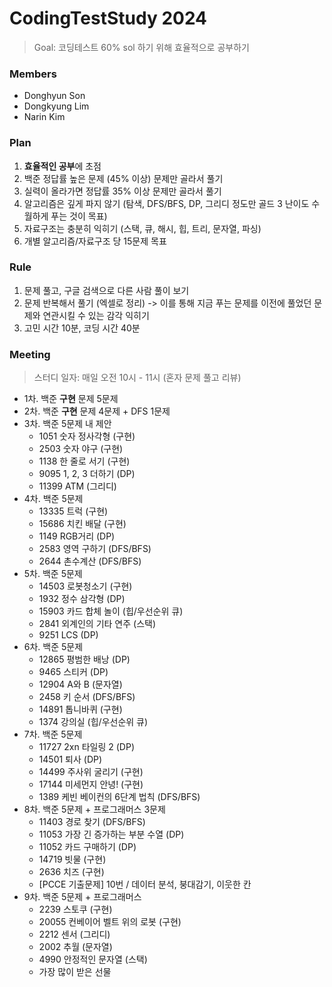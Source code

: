 # CodingTestStudy 2024

> Goal: 코딩테스트 60% sol 하기 위해 효율적으로 공부하기

### Members
- Donghyun Son
- Dongkyung Lim
- Narin Kim

### Plan
1. **효율적인 공부**에 초점
2. 백준 정답률 높은 문제 (45% 이상) 문제만 골라서 풀기
3. 실력이 올라가면 정답률 35% 이상 문제만 골라서 풀기
4. 알고리즘은 깊게 파지 않기 (탐색, DFS/BFS, DP, 그리디 정도만 골드 3 난이도 수월하게 푸는 것이 목표)
5. 자료구조는 충분히 익히기 (스택, 큐, 해시, 힙, 트리, 문자열, 파싱)
6. 개별 알고리즘/자료구조 당 15문제 목표

### Rule
1. 문제 풀고, 구글 검색으로 다른 사람 풀이 보기
2. 문제 반복해서 풀기 (엑셀로 정리)
    -> 이를 통해 지금 푸는 문제를 이전에 풀었던 문제와 연관시킬 수 있는 감각 익히기
3. 고민 시간 10분, 코딩 시간 40분


### Meeting
> 스터디 일자: 매일 오전 10시 - 11시 (혼자 문제 풀고 리뷰)

- 1차. 백준 **구현** 문제 5문제
- 2차. 백준 **구현** 문제 4문제 + DFS 1문제
- 3차. 백준 5문제 내 제안
    - 1051 숫자 정사각형 (구현)
    - 2503 숫자 야구 (구현)
    - 1138 한 줄로 서기 (구현)
    - 9095 1, 2, 3 더하기 (DP)
    - 11399 ATM (그리디)
- 4차. 백준 5문제
    - 13335 트럭 (구현)
    - 15686 치킨 배달 (구현)
    - 1149 RGB거리 (DP)
    - 2583 영역 구하기 (DFS/BFS)
    - 2644 촌수계산 (DFS/BFS)
- 5차. 백준 5문제
    - 14503 로봇청소기 (구현)
    - 1932 정수 삼각형 (DP)
    - 15903 카드 합체 놀이 (힙/우선순위 큐)
    - 2841 외계인의 기타 연주 (스택)
    - 9251 LCS (DP)
- 6차. 백준 5문제
    - 12865 평범한 배낭 (DP)
    - 9465 스티커 (DP)
    - 12904 A와 B (문자열)
    - 2458 키 순서 (DFS/BFS)
    - 14891 톱니바퀴 (구현)
    - 1374 강의실 (힙/우선순위 큐)
- 7차. 백준 5문제
    - 11727 2xn 타일링 2 (DP)
    - 14501 퇴사 (DP)
    - 14499 주사위 굴리기 (구현)
    - 17144 미세먼지 안녕! (구현)
    - 1389 케빈 베이컨의 6단계 법칙 (DFS/BFS)
- 8차. 백준 5문제 + 프로그래머스 3문제
    - 11403 경로 찾기 (DFS/BFS)
    - 11053 가장 긴 증가하는 부분 수열 (DP)
    - 11052 카드 구매하기 (DP)
    - 14719 빗물 (구현)
    - 2636 치즈 (구현)
    - [PCCE 기출문제] 10번 / 데이터 분석, 붕대감기, 이웃한 칸
- 9차. 백준 5문제 + 프로그래머스
    - 2239 스토쿠 (구현)
    - 20055 컨베이어 벨트 위의 로봇 (구현)
    - 2212 센서 (그리디)
    - 2002 추월 (문자열)
    - 4990 안정적인 문자열 (스택)
    - 가장 많이 받은 선물

